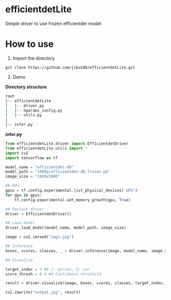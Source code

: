 # efficientdetLite
Simple driver to use frozen efficientdet model


# How to use
1. Import the directory  
```command
git clone https://github.com/jiku100/efficientdetLite.git
```

2. Demo  

**Directory structure** 
```bash
root
|-- efficientdetLite
|   |-- driver.py
|   |-- hparams_config.py
|   |-- utils.py
|
|-- infer.py
```
**infer.py**  
```python  
from efficientdetLite.driver import EfficientdetDriver
from efficientdetLite.utils import *
import cv2
import tensorflow as tf

model_name = "efficientdet-d0"
model_path = "1080p/efficientdet-d0_frozen.pb"
image_size = "1920x1080"

## GPU
gpus = tf.config.experimental.list_physical_devices('GPU')
for gpu in gpus:
    tf.config.experimental.set_memory_growth(gpu, True)

## Declare driver
driver = EfficientdetDriver()

## Load model
driver.load_model(model_name, model_path, image_size)

image = cv2.imread("img1.jpg")

## Inference
boxes, scores, classes, _ = driver.inference(image, model_name, image_size=image_size)

## Visualize

target_index = 3 ## 1: person, 3: car
score_thresh = 0.4 ## Confidence threshold

result = driver.visualize(image, boxes, scores, classes, target_index, score_thresh)

cv2.imwrite("output.jpg", result)

```